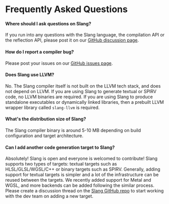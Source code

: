 # Frequently Asked Questions

#### Where should I ask questions on Slang?

If you run into any questions with the Slang language, the compilation API or the reflection API, please post it on our [GitHub discussion page](https://github.com/shader-slang/slang/discussions).

#### How do I report a compiler bug?

Please post your issues on our [GitHub issues page](https://github.com/shader-slang/slang/issues).


#### Does Slang use LLVM?

No. The Slang compiler itself is not built on the LLVM tech stack, and does not depend on LLVM.
If you are using Slang to generate textual or SPIRV code, no LLVM binaries are required. If you are using Slang to produce standalone executables or dynamically linked
libraries, then a prebuilt LLVM wrapper library called `slang-llvm` is required.

#### What's the distribution size of Slang?

The Slang compiler binary is around 5-10 MB depending on build configuration and target architecture.

#### Can I add another code generation target to Slang?

Absolutely! Slang is open and everyone is welcomed to contribute! Slang supports two types of targets: textual targets such as HLSL/GLSL/WGSL/C++ or binary targets such as SPIRV. Generally, adding support for textual targets is simpler and a lot of the infrastructure can be reused between the targets. We recently added support for Metal and WGSL, and more backends can be added following the similar process. Please create a discussion thread on the [Slang GitHub repo](https://github.com/shader-slang/slang/discussions) to start working with the dev team on adding a new target.